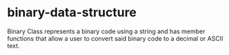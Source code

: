 # binary-data-structure
Binary Class represents a binary code using a string and has member functions that allow a user to convert said binary code to a decimal or ASCII text.
